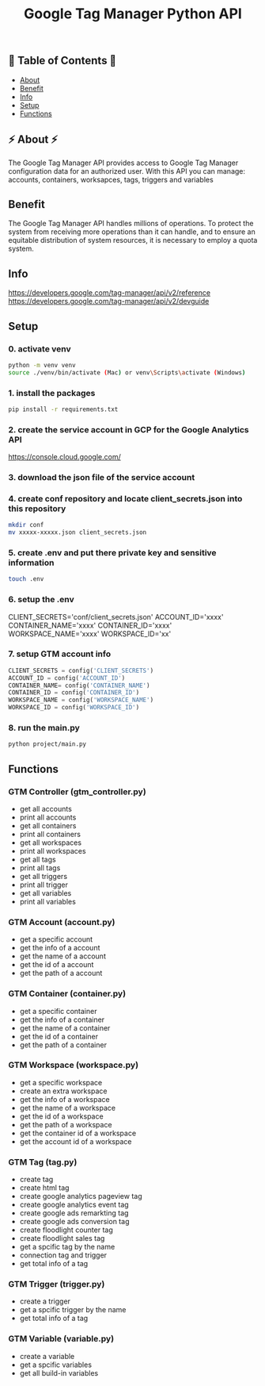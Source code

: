<h1 align="center">Google Tag Manager Python API</h1> <br>
<h2>🐍 Table of Contents 🐍</h2>

- [About](#about)
- [Benefit](#benefit)
- [Info](#info)
- [Setup](#setup)
- [Functions](#functions)

<h2>⚡ About ⚡ </h2>
The Google Tag Manager API provides access to Google Tag Manager configuration data for an authorized user. With this API you can manage: accounts, containers, worksapces, tags, triggers and variables

## Benefit
The Google Tag Manager API handles millions of operations. To protect the system from receiving more operations than it can handle, and to ensure an equitable distribution of system resources, it is necessary to employ a quota system.

## Info
https://developers.google.com/tag-manager/api/v2/reference
https://developers.google.com/tag-manager/api/v2/devguide

## Setup
### 0. activate venv
```bash
python -m venv venv
source ./venv/bin/activate (Mac) or venv\Scripts\activate (Windows)
```

### 1. install the packages

```bash
pip install -r requirements.txt
```

### 2. create the service account in GCP for the Google Analytics API
https://console.cloud.google.com/

### 3. download the json file of the service account

### 4. create conf repository and locate client_secrets.json into this repository

```bash
mkdir conf
mv xxxxx-xxxxx.json client_secrets.json
```

### 5. create .env and put there private key and sensitive information

```bash
touch .env
```

### 6. setup the .env
CLIENT_SECRETS='conf/client_secrets.json'
ACCOUNT_ID='xxxx'
CONTAINER_NAME='xxxx'
CONTAINER_ID='xxxx'
WORKSPACE_NAME='xxxx'
WORKSPACE_ID='xx'

### 7. setup GTM account info

```python
CLIENT_SECRETS = config('CLIENT_SECRETS')
ACCOUNT_ID = config('ACCOUNT_ID')
CONTAINER_NAME= config('CONTAINER_NAME')
CONTAINER_ID = config('CONTAINER_ID')
WORKSPACE_NAME = config('WORKSPACE_NAME')
WORKSPACE_ID = config('WORKSPACE_ID')
```

### 8. run the main.py
```bash
python project/main.py
```


## Functions

### GTM Controller (gtm_controller.py)
- get all accounts
- print all accounts 
- get all containers
- print all containers
- get all workspaces
- print all workspaces
- get all tags
- print all tags
- get all triggers
- print all trigger
- get all variables
- print all variables

### GTM Account (account.py)
- get a specific account
- get the info of a account
- get the name of a account
- get the id of a account
- get the path of a account

### GTM Container (container.py)
- get a specific container
- get the info of a container
- get the name of a container
- get the id of a container
- get the path of a container

### GTM Workspace (workspace.py)
- get a specific workspace
- create an extra workspace
- get the info of a workspace
- get the name of a workspace
- get the id of a workspace
- get the path of a workspace
- get the container id of a workspace
- get the account id of a workspace

### GTM Tag (tag.py)
- create tag
- create html tag
- create google analytics pageview tag
- create google analytics event tag
- create google ads remarkting tag
- create google ads conversion tag
- create floodlight counter tag
- create floodlight sales tag
- get a spcific tag by the name
- connection tag and trigger
- get total info of a tag

### GTM Trigger (trigger.py)
- create a trigger
- get a spcific trigger by the name
- get total info of a tag

### GTM Variable (variable.py)
- create a variable
- get a spcific variables
- get all build-in variables

